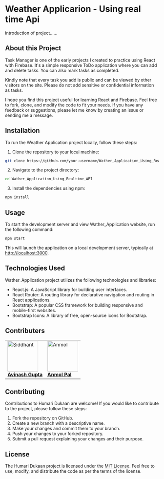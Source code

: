# Weather Applicarion - Using real time Api


introduction of project......

## About this Project
Task Manager is one of the early projects I created to practice using React with Firebase. It's a simple responsive ToDo application where you can add and delete tasks. You can also mark tasks as completed.

Kindly note that every task you add is public and can be viewed by other visitors on the site. Please do not add sensitive or confidential information as tasks.

I hope you find this project useful for learning React and Firebase. Feel free to fork, clone, and modify the code to fit your needs. If you have any feedback or suggestions, please let me know by creating an issue or sending me a message.


## Installation

To run the Weather Application project locally, follow these steps:

1. Clone the repository to your local machine:

```bash
git clone https://github.com/your-username/Wather_Application_Using_Realtime_API.git
```

2. Navigate to the project directory:

```bash
cd Wather_Application_Using_Realtime_API
```

3. Install the dependencies using npm:

```bash
npm install
```

## Usage

To start the development server and view Wather_Application website, run the following command:

```bash
npm start
```

This will launch the application on a local development server, typically at [http://localhost:3000](http://localhost:3000).

## Technologies Used

Wather_Application project utilizes the following technologies and libraries:

- React.js: A JavaScript library for building user interfaces.
- React Router: A routing library for declarative navigation and routing in React applications.
- Bootstrap: A popular CSS framework for building responsive and mobile-first websites.
- Bootstrap Icons: A library of free, open-source icons for Bootstrap.

## Contributers

<table>
<tr>
   <td>
        <a href="https://github.com/avinashji1302">
            <img src="https://avatars.githubusercontent.com/u/91355822?v=4" width="100px" alt="Siddhant"/>
                <br />
            <b>Avinash Gupta</b>
        </a>
    </td>

   <td>
       <a href="https://github.com/anmol111pal">
            <img src="https://avatars.githubusercontent.com/u/93645325?v=4" width="100px" alt="Anmol"/>
                <br />
            <b>Anmol Pal</b>
        </a>
   </td>
 </tr>
</table>



## Contributing

Contributions to Humari Dukaan are welcome! If you would like to contribute to the project, please follow these steps:

1. Fork the repository on GitHub.
2. Create a new branch with a descriptive name.
3. Make your changes and commit them to your branch.
4. Push your changes to your forked repository.
5. Submit a pull request explaining your changes and their purpose.

## License

The Humari Dukaan project is licensed under the [MIT License](LICENSE). Feel free to use, modify, and distribute the code as per the terms of the license.
